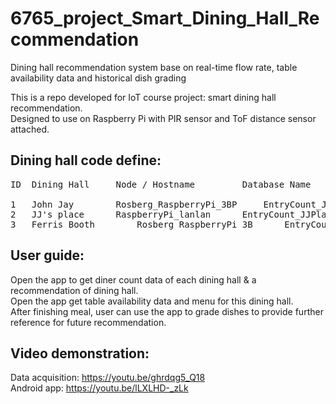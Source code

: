 # 6765_project_Smart_Dining_Hall_Recommendation
Dining hall recommendation system base on real-time flow rate, table availability data and historical dish grading


This is a repo developed for IoT course project: smart dining hall recommendation.  
Designed to use on Raspberry Pi with PIR sensor and ToF distance sensor attached.  


## Dining hall code define:

<pre>
ID	Dining Hall		Node / Hostname			Database Name
 
1	John Jay		Rosberg_RaspberryPi_3BP		EntryCount_JohnJay
2	JJ's place		RaspberryPi_lanlan		EntryCount_JJPlace
3	Ferris Booth		Rosberg_RaspberryPi_3B		EntryCount_FerrisBooth
</pre>

## User guide:

Open the app to get diner count data of each dining hall & a recommendation of dining hall.  
Open the app get table availability data and menu for this dining hall.  
After finishing meal, user can use the app to grade dishes to provide further reference for future recommendation.  

## Video demonstration:
Data acquisition: https://youtu.be/ghrdqg5_Q18  
Android app: https://youtu.be/lLXLHD-_zLk  
